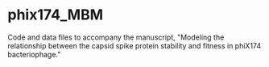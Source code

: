 # phix174_MBM
Code and data files to accompany the manuscript, "Modeling the relationship between the capsid spike protein stability and fitness in phiX174 bacteriophage."
